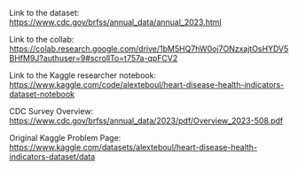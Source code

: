 Link to the dataset: https://www.cdc.gov/brfss/annual_data/annual_2023.html

Link to the collab: https://colab.research.google.com/drive/1bM5HQ7hW0oj7ONzxajtOsHYDV5BHfM9J?authuser=9#scrollTo=t757a-qpFCV2

Link to the Kaggle researcher notebook: https://www.kaggle.com/code/alexteboul/heart-disease-health-indicators-dataset-notebook

CDC Survey Overview: https://www.cdc.gov/brfss/annual_data/2023/pdf/Overview_2023-508.pdf

Original Kaggle Problem Page: https://www.kaggle.com/datasets/alexteboul/heart-disease-health-indicators-dataset/data

